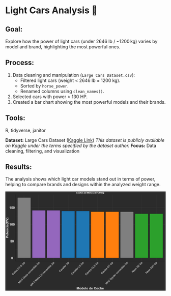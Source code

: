 # Light Cars Analysis 🚗

## Goal:
Explore how the power of light cars (under 2646 lb / ~1200 kg) varies by model and brand, highlighting the most powerful ones.

## Process:
1. Data cleaning and manipulation (`Large Cars Dataset.csv`):
   - Filtered light cars (weight < 2646 lb ≈ 1200 kg).
   - Sorted by `horse_power`.
   - Renamed columns using `clean_names()`.
2. Selected cars with power > 130 HP.
3. Created a bar chart showing the most powerful models and their brands.

## Tools:
R, tidyverse, janitor  

**Dataset:** Large Cars Dataset  ([Kaggle Link](https://www.kaggle.com/datasets/makslypko/large-cars-dataset))
*This dataset is publicly available on Kaggle under the terms specified by the dataset author.*
**Focus:** Data cleaning, filtering, and visualization  

## Results:
The analysis shows which light car models stand out in terms of power, helping to compare brands and designs within the analyzed weight range.

![Dashboard](dashboard.png)